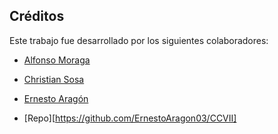 ## Créditos

Este trabajo fue desarrollado por los siguientes colaboradores:

- [Alfonso Moraga](https://github.com/poncho-ajmv)
- [Christian Sosa](https://github.com/ChristianSosa22)
- [Ernesto Aragón](https://github.com/ErnestoAragon03)


- [Repo][https://github.com/ErnestoAragon03/CCVII]
